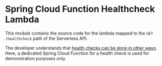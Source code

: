 # Spring Cloud Function Healthcheck Lambda

This module contains the source code for the lambda mapped to the `GET /healthcheck` path of the Serverless API.

The developer understands that [health checks can be done in other ways](https://www.baeldung.com/spring-boot-actuators).
Here, a dedicated Spring Cloud Function for a health check is used for demonstration purposes only. 
